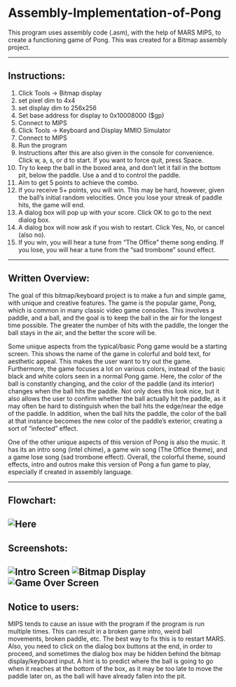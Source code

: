 # Assembly-Implementation-of-Pong
This program uses assembly code (.asm), with the help of MARS MIPS, to create a functioning game of Pong. This was created for a Bitmap assembly project.

---

## Instructions:
1) Click Tools -> Bitmap display
2) set pixel dim to 4x4
3) set display dim to 256x256
4) Set base address for display to 0x10008000 ($gp)
5) Connect to MIPS
6) Click Tools -> Keyboard and Display MMIO Simulator
7) Connect to MIPS
8) Run the program
9) Instructions after this are also given in the console for convenience. Click w, a, s, or d to start. If you want to force quit, press Space.
10) Try to keep the ball in the boxed area, and don’t let it fall in the bottom pit, below the paddle. Use a and d to control the paddle.
11) Aim to get 5 points to achieve the combo.
12) If you receive 5+ points, you will win. This may be hard, however, given the ball’s initial random velocities. Once you lose your streak of paddle hits, the game will end.
13) A dialog box will pop up with your score. Click OK to go to the next dialog box.
14) A dialog box will now ask if you wish to restart. Click Yes, No, or cancel (also no).
15) If you win, you will hear a tune from “The Office” theme song ending. If you lose, you will hear a tune from the “sad trombone” sound effect.

---

 ## Written Overview:

  The goal of this bitmap/keyboard project is to make a fun and simple game, with unique and creative features. The game is the popular game, Pong, which is common in many classic video game consoles. This involves a paddle, and a ball, and the goal is to keep the ball in the air for the longest time possible. The greater the number of hits with the paddle, the longer the ball stays in the air, and the better the score will be.
	
  Some unique aspects from the typical/basic Pong game would be a starting screen. This shows the name of the game in colorful and bold text, for aesthetic appeal. This makes the user want to try out the game. Furthermore, the game focuses a lot on various colors, instead of the basic black and white colors seen in a normal Pong game. Here, the color of the ball is constantly changing, and the color of the paddle (and its interior) changes when the ball hits the paddle. Not only does this look nice, but it also allows the user to confirm whether the ball actually hit the paddle, as it may often be hard to distinguish when the ball hits the edge/near the edge of the paddle. In addition, when the ball hits the paddle, the color of the ball at that instance becomes the new color of the paddle’s exterior, creating a sort of “infected” effect.
	
  One of the other unique aspects of this version of Pong is also the music. It has its an intro song (intel chime), a game win song (The Office theme), and a game lose song (sad trombone effect). Overall, the colorful theme, sound effects, intro and outros make this version of Pong a fun game to play, especially if created in assembly language.

--- 

## Flowchart:
![Here](https://i.gyazo.com/d4d93eed90d560b1f01f2c3c26855c62.png)
---

## Screenshots:

![Intro Screen](https://i.gyazo.com/8db1f35483174075996cc4ad52225d6b.png)
![Bitmap Display](https://i.gyazo.com/66387661f9c1c8b26d02f43c2d228738.png)
![Game Over Screen](https://i.gyazo.com/27b09e30e6e85e8e031dcb9e8445727b.png)
---

## Notice to users:
	
  MIPS tends to cause an issue with the program if the program is run multiple times. This can result in a broken game intro, weird ball movements, broken paddle, etc. The best way to fix this is to restart MARS. Also, you need to click on the dialog box buttons at the end, in order to proceed, and sometimes the dialog box may be hidden behind the bitmap display/keyboard input. A hint is to predict where the ball is going to go when it reaches at the bottom of the box, as it may be too late to move the paddle later on, as the ball will have already fallen into the pit.

